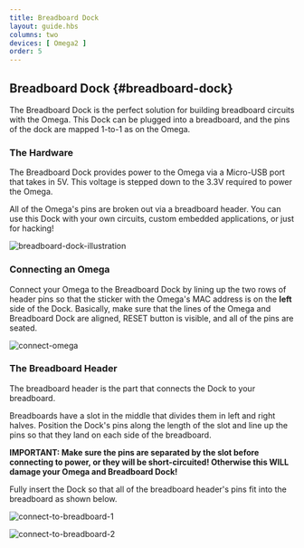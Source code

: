 ```yaml
---
title: Breadboard Dock
layout: guide.hbs
columns: two
devices: [ Omega2 ]
order: 5
---
```



## Breadboard Dock {#breadboard-dock}

<!-- // The Breadboard Dock is the most no-frills dock, it provides power to the Omega and allows it to be plugged in to a breadboard. The pins on the breadboard are mapped 1-to-1 as on the Omega. -->

The Breadboard Dock is the perfect solution for building breadboard circuits with the Omega. This Dock can be plugged into a breadboard, and the pins of the dock are mapped 1-to-1 as on the Omega.


### The Hardware

<!-- // overview of the dock -->

The Breadboard Dock provides power to the Omega via a Micro-USB port that takes in 5V. This voltage is stepped down to the 3.3V required to power the Omega.

All of the Omega's pins are broken out via a breadboard header. You can use this Dock with your own circuits, custom embedded applications, or just for hacking!

![breadboard-dock-illustration](https://raw.githubusercontent.com/OnionIoT/Onion-Docs/master/Omega2/Documentation/Hardware-Overview/img/breadboard-dock-illustration.png)

### Connecting an Omega

<!-- [//]: # (picture guide on how to properly plug in an Omega) -->

Connect your Omega to the Breadboard Dock by lining up the two rows of header pins so that the sticker with the Omega's MAC address is on the **left** side of the Dock. Basically, make sure that the lines of the Omega and Breadboard Dock are aligned, RESET button is visible, and all of the pins are seated.

![connect-omega](https://raw.githubusercontent.com/OnionIoT/Onion-Docs/master/Omega2/Documentation/Hardware-Overview/img/breadboard-dock-omega-connected.jpg)


### The Breadboard Header

<!-- // explanation of the breadboard header, have photos of plugging it into a breadboard -->

The breadboard header is the part that connects the Dock to your breadboard.

Breadboards have a slot in the middle that divides them in left and right halves. Position the Dock's pins along the length of the slot and line up the pins so that they land on each side of the breadboard.

**IMPORTANT: Make sure the pins are separated by the slot before connecting to power, or they will be short-circuited! Otherwise this WILL damage your Omega and Breadboard Dock!**

Fully insert the Dock so that all of the breadboard header's pins fit into the breadboard as shown below.

![connect-to-breadboard-1](https://raw.githubusercontent.com/OnionIoT/Onion-Docs/master/Omega2/Documentation/Hardware-Overview/img/breadboard-dock-mounted-1.jpg)

![connect-to-breadboard-2](https://raw.githubusercontent.com/OnionIoT/Onion-Docs/master/Omega2/Documentation/Hardware-Overview/img/breadboard-dock-mounted-2.jpg)



<!-- TODO: IMAGE ##### Detailed Pinout diagram -->

<!-- [//]: # (A detailed pinout diagram of the Breadboard Header, showing which pins are multiplexed - see Lazar for an example) -->

<!-- Micro USB Port -->
```{r child = '../shared/Hardware-Overview-Component-1-Micro-USB-Port.md'}
```

<!-- No-USB-to-Serial -->
```{r child = '../shared/Hardware-Overview-Component-3-No-USB-to-Serial.md'}
```

<!-- Reset Button -->
```{r child = '../shared/Hardware-Overview-Component-0-Reset-Button.md'}
```

<!-- TODO: IMAGE breadboard dock drawing, recheck link and uncomment section when finished
### Mechanical Drawings

We've made available a detailed [diagram](https://raw.githubusercontent.com/OnionIoT/technical-drawings/master/Mechanical/OM-D-BRD.PDF) of the dimensions and geometry of the Breadboard Dock.
-->
